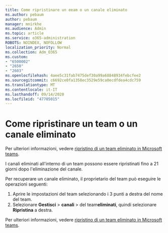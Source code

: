 ```yaml
---
title: Come ripristinare un eeam o un canale eliminato
ms.author: pebaum
author: pebaum
manager: mnirkhe
ms.audience: Admin
ms.topic: article
ms.service: o365-administration
ROBOTS: NOINDEX, NOFOLLOW
localization_priority: Normal
ms.collection: Adm_O365
ms.custom:
- "6500002"
- "2650"
- "2603"
ms.openlocfilehash: 4aee5c31fab7475def30a99a68848934febcfee2
ms.sourcegitcommit: c6692ce0fa1358ec3529e59ca0ecdfdea4cdc759
ms.translationtype: MT
ms.contentlocale: it-IT
ms.lasthandoff: 09/14/2020
ms.locfileid: "47705015"
---
```

# <a name="how-to-restore-a-deleted-team-or-channel"></a>Come ripristinare un team o un canale eliminato

Per ulteriori informazioni, vedere [ripristino di un team eliminato in Microsoft teams](https://blogs.technet.microsoft.com/skypehybridguy/2017/07/23/restoring-a-deleted-team-in-microsoft-teams).

I canali eliminati all'interno di un team possono essere ripristinati fino a 21 giorni dopo l'eliminazione del canale.

Per recuperare un canale eliminato, il proprietario del team può eseguire le operazioni seguenti:

1. Aprire le impostazioni del team selezionando i 3 punti a destra del nome del team.
2. Selezionare **Gestisci**  >  **canali**  >  del team**eliminati**, quindi selezionare **Ripristina** a destra.

Per ulteriori informazioni, vedere [ripristino di un team eliminato in Microsoft teams](https://blogs.technet.microsoft.com/skypehybridguy/2017/07/23/restoring-a-deleted-team-in-microsoft-teams).